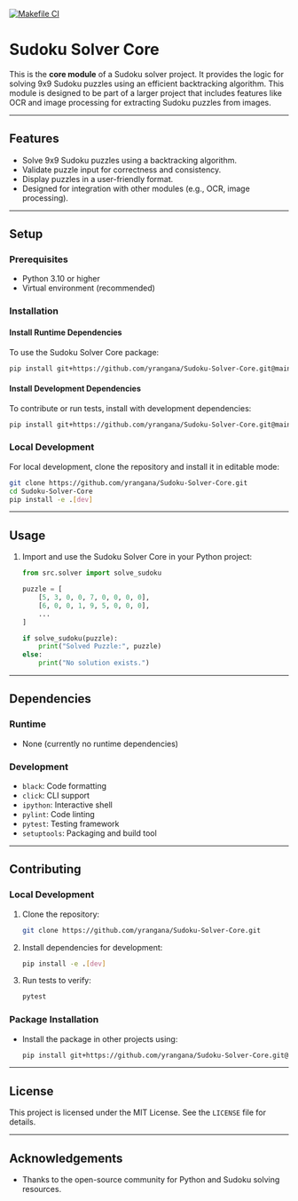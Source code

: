[![Makefile CI](https://github.com/yrangana/Sudoku-Solver-Core/actions/workflows/makefile.yml/badge.svg)](https://github.com/yrangana/Sudoku-Solver-Core/actions/workflows/makefile.yml)

# Sudoku Solver Core

This is the **core module** of a Sudoku solver project. It provides the logic for solving 9x9 Sudoku puzzles using an efficient backtracking algorithm. This module is designed to be part of a larger project that includes features like OCR and image processing for extracting Sudoku puzzles from images.

---

## Features

- Solve 9x9 Sudoku puzzles using a backtracking algorithm.
- Validate puzzle input for correctness and consistency.
- Display puzzles in a user-friendly format.
- Designed for integration with other modules (e.g., OCR, image processing).

---

## Setup

### Prerequisites
- Python 3.10 or higher
- Virtual environment (recommended)

### Installation

#### Install Runtime Dependencies
To use the Sudoku Solver Core package:
```bash
pip install git+https://github.com/yrangana/Sudoku-Solver-Core.git@main
```

#### Install Development Dependencies
To contribute or run tests, install with development dependencies:
```bash
pip install git+https://github.com/yrangana/Sudoku-Solver-Core.git@main[dev]
```

### Local Development
For local development, clone the repository and install it in editable mode:
```bash
git clone https://github.com/yrangana/Sudoku-Solver-Core.git
cd Sudoku-Solver-Core
pip install -e .[dev]
```

---

## Usage

1. Import and use the Sudoku Solver Core in your Python project:
   ```python
   from src.solver import solve_sudoku

   puzzle = [
       [5, 3, 0, 0, 7, 0, 0, 0, 0],
       [6, 0, 0, 1, 9, 5, 0, 0, 0],
       ...
   ]

   if solve_sudoku(puzzle):
       print("Solved Puzzle:", puzzle)
   else:
       print("No solution exists.")
   ```

---

## Dependencies

### Runtime
- None (currently no runtime dependencies)

### Development
- `black`: Code formatting
- `click`: CLI support
- `ipython`: Interactive shell
- `pylint`: Code linting
- `pytest`: Testing framework
- `setuptools`: Packaging and build tool

---

## Contributing

### Local Development
1. Clone the repository:
   ```bash
   git clone https://github.com/yrangana/Sudoku-Solver-Core.git
   ```
2. Install dependencies for development:
   ```bash
   pip install -e .[dev]
   ```
3. Run tests to verify:
   ```bash
   pytest
   ```

### Package Installation
- Install the package in other projects using:
  ```bash
  pip install git+https://github.com/yrangana/Sudoku-Solver-Core.git@main
  ```

---

## License

This project is licensed under the MIT License. See the `LICENSE` file for details.

---

## Acknowledgements

- Thanks to the open-source community for Python and Sudoku solving resources.
